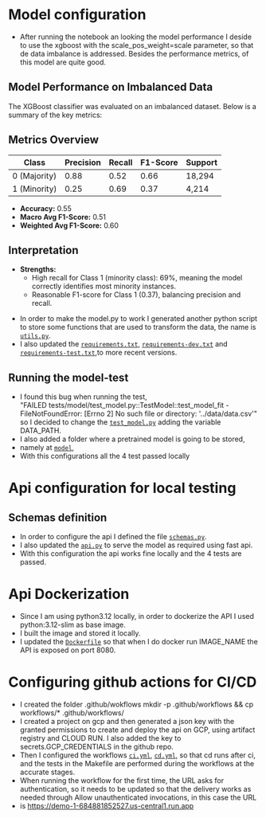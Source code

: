 # Model configuration

* After running the notebook an looking the model performance I deside to use the xgboost with
the scale_pos_weight=scale parameter, so that de data imbalance is addressed. Besides the performance metrics, 
of this model are quite good.
## Model Performance on Imbalanced Data

The XGBoost classifier was evaluated on an imbalanced dataset. Below is a summary of the key metrics:

## **Metrics Overview**
| Class | Precision | Recall | F1-Score | Support |
|-------|-----------|--------|----------|---------|
| 0 (Majority) | 0.88 | 0.52 | 0.66 | 18,294 |
| 1 (Minority) | 0.25 | 0.69 | 0.37 | 4,214 |

- **Accuracy:** 0.55
- **Macro Avg F1-Score:** 0.51
- **Weighted Avg F1-Score:** 0.60

## **Interpretation**
- **Strengths:**
  - High recall for Class 1 (minority class): 69%, meaning the model correctly identifies most minority instances.
  - Reasonable F1-score for Class 1 (0.37), balancing precision and recall.



* In order to make the model.py to work I generated another python script to store some functions that are used to 
transform the data, the name is [`utils.py`](../challenge/utils.py).
* I also updated the [`requirements.txt`](../requirements.txt), [`requirements-dev.txt`](../requirements.txt) and
[`requirements-test.txt`](../requirements.txt),to more recent versions.

## Running the model-test

* I found this bug when running the test,  
"FAILED tests/model/test_model.py::TestModel::test_model_fit - FileNotFoundError:
[Errno 2] No such file or directory: '../data/data.csv'"
so I decided to change the [`test_model.py`](../tests/model/test_model.py) adding the variable DATA_PATH.
* I also added a folder where a pretrained model is going to be stored, 
* namely at [`model`](../model),
* With this configurations all the 4 test passed locally


# Api configuration for local testing

## Schemas definition
* In order to configure the api I defined the file [`schemas.py`](../challenge/schemas.py).
* I also updated the [`api.py`](../challenge/schemas.py) to serve the model as required using fast api.
* With this configuration the api works fine locally and the 4 tests are passed.

# Api Dockerization

* Since I am using python3.12 locally, in order to dockerize the API I used python:3.12-slim as base image.
* I built the image and stored it locally.
* I updated the [`Dockerfile`](../Dockerfile) so that when I do docker run IMAGE_NAME the API is exposed on port 8080.

# Configuring github actions for CI/CD

* I created the folder .github/wokflows  mkdir -p .github/workflows && cp workflows/* .github/workflows/
* I created a project on gcp and then generated a json key with the granted permissions to create 
and deploy the api on GCP, using artifact registry and CLOUD RUN. I also added the key to secrets.GCP_CREDENTIALS
in the github repo.
* Then I configured the workflows [`ci.yml`](../.github/workflows/ci.yml), [`cd.yml`](../.github/workflows/cd.yml), 
so that cd runs after ci, and the tests in the Makefile are performed during the workflows at the accurate stages.
* When running the workflow for the first time, the URL asks for authentication, so it  needs to be updated so that 
the delivery works as needed through Allow unauthenticated invocations, in this case the URL 
* is https://demo-1-684881852527.us-central1.run.app